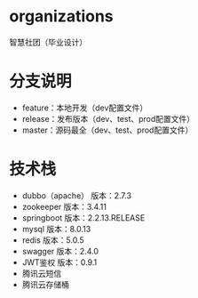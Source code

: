 # organizations
智慧社团（毕业设计）

# 分支说明
- feature：本地开发（dev配置文件）
- release：发布版本（dev、test、prod配置文件）
- master：源码最全（dev、test、prod配置文件）

# 技术栈
- dubbo（apache） 版本：2.7.3
- zookeeper 版本：3.4.11
- springboot 版本：2.2.13.RELEASE
- mysql 版本：8.0.13
- redis 版本：5.0.5
- swagger 版本：2.4.0
- JWT鉴权 版本：0.9.1
- 腾讯云短信
- 腾讯云存储桶
